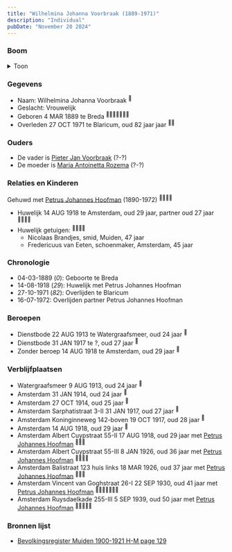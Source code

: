 ```yaml
---
title: "Wilhelmina Johanna Voorbraak (1889-1971)"
description: "Individual"
pubDate: "November 20 2024"
---
```


### Boom
<details><summary>Toon</summary>

![test](https://www.plantuml.com/plantuml/svg/hLDDR-8m4BtxLupQmvugaK0f84HBM6YB5crLqUqHJU8fiU8FP3kgQCL_NmS2zC2AFTGNMpFZUU_Di--SH-jB9PahX5wXHGKfPiNIcbBpaP76WhUeNKYHzYmNd20JDfEqEvDQ-JKeKYbPjmivJvQCNw-8VUcQINGEFXa09CPoilDSP8Kcv_fzXK8F1j1a6yP-mDCMoh7TZOidGQ4XJ5737sDiQX6B2q07ZusmkW2Nu-RaUfA4tfzlWYJVGB-NOhfUfCPxIRq1tCBjbvmhIYaNgFaYiyQvr0GITT5c3pf3An26sXkXoNk4P_D12W-uKIFWJf9nSzpyLjn-xvqu5tfP9RPeaqfb2owbMEP-JLAQzu2uORNwgwkwWjMqZe7wPWXiQzji3_8gP4vI2OqmDJdgi9-OR1iEnfnNseBPy1cYJgSBYIMEvsN7D_1xD8UeUnD18iEuir9L_kzT9szBL_CZ1m_6l2dKHthN_sDyt82Vur7WrMt0h0oFKvyd5hLX-lAh8XR3K5MFcQCwxL3KWk7BVIYDEaUludzurJvO4xDQmJ70xaZpy0t_0W00)
</details>

### Gegevens
- Naam: Wilhelmina Johanna Voorbraak <sup><a href="../s00002/" style="text-decoration:none" title="Huwelijk Petrus Johannes Hoofman en Wilhelmina Johanna Voorbraak, 14-08-1918">:link:</a></sup>
- Geslacht: Vrouwelijk
- Geboren 4 MAR 1889 te Breda <sup><a href="../s00015/" style="text-decoration:none" title="Huwelijk Augusta Margaretha Hoofman en Cornelis Huijbens, 09-10-1946">:link:</a><a href="../s00002/" style="text-decoration:none" title="Huwelijk Petrus Johannes Hoofman en Wilhelmina Johanna Voorbraak, 14-08-1918">:link:</a><a href="../s00016/" style="text-decoration:none" title="Archiefkaart Petrus Johannes Hoofman 20-12-1890">:link:</a><a href="../s00020/" style="text-decoration:none" title="Gezinskaart Petrus Johannes Hoofman 20-12-1890">:link:</a><a href="../s00224/" style="text-decoration:none" title="Bevolkingsregisters geannexeerde gemeenten archiefnummer 5008 inventarisnummer 234">:link:</a><a href="../s00226/" style="text-decoration:none" title="Overgenomen delen archiefnummer 5416 inventarisnummer 229">:link:</a><a href="../s00243/" style="text-decoration:none" title="Archiefkaarten archiefnummer 30238 inventarisnummer 1917">:link:</a></sup>
- Overleden 27 OCT 1971 te Blaricum, oud 82 jaar jaar <sup><a href="../s00016/" style="text-decoration:none" title="Archiefkaart Petrus Johannes Hoofman 20-12-1890">:link:</a><a href="../s00243/" style="text-decoration:none" title="Archiefkaarten archiefnummer 30238 inventarisnummer 1917">:link:</a></sup>

### Ouders
- De vader is [Pieter Jan Voorbraak](../i00009/) (?-?)
- De moeder is [Maria Antoinetta Rozema](../i00010/) (?-?)

### Relaties en Kinderen

Gehuwd met [Petrus Johannes Hoofman](../i00005/) (1890-1972) <sup><a href="../s00002/" style="text-decoration:none" title="Huwelijk Petrus Johannes Hoofman en Wilhelmina Johanna Voorbraak, 14-08-1918">:link:</a><a href="../s00174/" style="text-decoration:none" title="De Amstelbode 16-08-1918">:link:</a><a href="../s00016/" style="text-decoration:none" title="Archiefkaart Petrus Johannes Hoofman 20-12-1890">:link:</a><a href="../s00243/" style="text-decoration:none" title="Archiefkaarten archiefnummer 30238 inventarisnummer 1917">:link:</a></sup>
- Huwelijk 14 AUG 1918 te Amsterdam, oud 29 jaar, partner oud 27 jaar <sup><a href="../s00002/" style="text-decoration:none" title="Huwelijk Petrus Johannes Hoofman en Wilhelmina Johanna Voorbraak, 14-08-1918">:link:</a><a href="../s00174/" style="text-decoration:none" title="De Amstelbode 16-08-1918">:link:</a><a href="../s00016/" style="text-decoration:none" title="Archiefkaart Petrus Johannes Hoofman 20-12-1890">:link:</a><a href="../s00243/" style="text-decoration:none" title="Archiefkaarten archiefnummer 30238 inventarisnummer 1917">:link:</a></sup>
- Huwelijk getuigen:  <sup><a href="../s00002/" style="text-decoration:none" title="Huwelijk Petrus Johannes Hoofman en Wilhelmina Johanna Voorbraak, 14-08-1918">:link:</a><a href="../s00174/" style="text-decoration:none" title="De Amstelbode 16-08-1918">:link:</a><a href="../s00016/" style="text-decoration:none" title="Archiefkaart Petrus Johannes Hoofman 20-12-1890">:link:</a><a href="../s00243/" style="text-decoration:none" title="Archiefkaarten archiefnummer 30238 inventarisnummer 1917">:link:</a></sup>
  - Nicolaas Brandjes, smid, Muiden, 47 jaar
  - Fredericuus van Eeten, schoenmaker, Amsterdam, 45 jaar

### Chronologie
- 04-03-1889 (<i>0</i>): Geboorte te Breda
- 14-08-1918 (<i>29</i>): Huwelijk met Petrus Johannes Hoofman
- 27-10-1971 (<i>82</i>): Overlijden te Blaricum
- 16-07-1972: Overlijden partner Petrus Johannes Hoofman

### Beroepen
- Dienstbode 22 AUG 1913 te Watergraafsmeer, oud 24 jaar <sup><a href="../s00224/" style="text-decoration:none" title="Bevolkingsregisters geannexeerde gemeenten archiefnummer 5008 inventarisnummer 234">:link:</a></sup>
- Dienstbode 31 JAN 1917 te ?, oud 27 jaar <sup><a href="../s00226/" style="text-decoration:none" title="Overgenomen delen archiefnummer 5416 inventarisnummer 229">:link:</a></sup>
- Zonder beroep 14 AUG 1918 te Amsterdam, oud 29 jaar <sup><a href="../s00002/" style="text-decoration:none" title="Huwelijk Petrus Johannes Hoofman en Wilhelmina Johanna Voorbraak, 14-08-1918">:link:</a></sup>

### Verblijfplaatsen
- Watergraafsmeer  9 AUG 1913, oud 24 jaar  <sup><a href="../s00224/" style="text-decoration:none" title="Bevolkingsregisters geannexeerde gemeenten archiefnummer 5008 inventarisnummer 234">:link:</a></sup>
- Amsterdam  31 JAN 1914, oud 24 jaar  <sup><a href="../s00224/" style="text-decoration:none" title="Bevolkingsregisters geannexeerde gemeenten archiefnummer 5008 inventarisnummer 234">:link:</a></sup>
- Amsterdam  27 OCT 1914, oud 25 jaar  <sup><a href="../s00016/" style="text-decoration:none" title="Archiefkaart Petrus Johannes Hoofman 20-12-1890">:link:</a></sup>
- Amsterdam Sarphatistraat 3-II 31 JAN 1917, oud 27 jaar  <sup><a href="../s00226/" style="text-decoration:none" title="Overgenomen delen archiefnummer 5416 inventarisnummer 229">:link:</a></sup>
- Amsterdam Koninginneweg 142-boven 19 OCT 1917, oud 28 jaar  <sup><a href="../s00226/" style="text-decoration:none" title="Overgenomen delen archiefnummer 5416 inventarisnummer 229">:link:</a></sup>
- Amsterdam  14 AUG 1918, oud 29 jaar  <sup><a href="../s00002/" style="text-decoration:none" title="Huwelijk Petrus Johannes Hoofman en Wilhelmina Johanna Voorbraak, 14-08-1918">:link:</a></sup>
- Amsterdam Albert Cuypstraat 55-II 17 AUG 1918, oud 29 jaar met [Petrus Johannes Hoofman](../i00005/) <sup><a href="../s00020/" style="text-decoration:none" title="Gezinskaart Petrus Johannes Hoofman 20-12-1890">:link:</a><a href="../s00210/" style="text-decoration:none" title="Woningkaart Amsterdam Albert Cuypstraat 55 2 hoog 1924-1953">:link:</a><a href="../s00213/" style="text-decoration:none" title="Woningkaart Amsterdam Albert Cuypstraat 55 3 hoog 1924-1953">:link:</a></sup>
- Amsterdam Albert Cuypstraat 55-III 8 JAN 1926, oud 36 jaar met [Petrus Johannes Hoofman](../i00005/) <sup><a href="../s00210/" style="text-decoration:none" title="Woningkaart Amsterdam Albert Cuypstraat 55 2 hoog 1924-1953">:link:</a><a href="../s00213/" style="text-decoration:none" title="Woningkaart Amsterdam Albert Cuypstraat 55 3 hoog 1924-1953">:link:</a><a href="../s00209/" style="text-decoration:none" title="Woningkaart Amsterdam Balistraat 123 huis lks 1924-1953">:link:</a><a href="../s00020/" style="text-decoration:none" title="Gezinskaart Petrus Johannes Hoofman 20-12-1890">:link:</a></sup>
- Amsterdam Balistraat 123 huis links 18 MAR 1926, oud 37 jaar met [Petrus Johannes Hoofman](../i00005/) <sup><a href="../s00020/" style="text-decoration:none" title="Gezinskaart Petrus Johannes Hoofman 20-12-1890">:link:</a><a href="../s00209/" style="text-decoration:none" title="Woningkaart Amsterdam Balistraat 123 huis lks 1924-1953">:link:</a><a href="../s00220/" style="text-decoration:none" title="Woningkaart Amsterdam Vincent van Goghstraat 26 1 hoog 1924-1953">:link:</a></sup>
- Amsterdam Vincent van Goghstraat 26-I 22 SEP 1930, oud 41 jaar met [Petrus Johannes Hoofman](../i00005/) <sup><a href="../s00016/" style="text-decoration:none" title="Archiefkaart Petrus Johannes Hoofman 20-12-1890">:link:</a><a href="../s00020/" style="text-decoration:none" title="Gezinskaart Petrus Johannes Hoofman 20-12-1890">:link:</a><a href="../s00209/" style="text-decoration:none" title="Woningkaart Amsterdam Balistraat 123 huis lks 1924-1953">:link:</a><a href="../s00220/" style="text-decoration:none" title="Woningkaart Amsterdam Vincent van Goghstraat 26 1 hoog 1924-1953">:link:</a><a href="../s00113/" style="text-decoration:none" title="Woningkaart Amsterdam Ruysdaelkade 255 3 hoog 1924-1953">:link:</a><a href="../s00114/" style="text-decoration:none" title="Woningkaart Amsterdam Ruysdaelkade 255 c 1954-1989">:link:</a><a href="../s00243/" style="text-decoration:none" title="Archiefkaarten archiefnummer 30238 inventarisnummer 1917">:link:</a></sup>
- Amsterdam Ruysdaelkade 255-III 5 SEP 1939, oud 50 jaar met [Petrus Johannes Hoofman](../i00005/) <sup><a href="../s00016/" style="text-decoration:none" title="Archiefkaart Petrus Johannes Hoofman 20-12-1890">:link:</a><a href="../s00220/" style="text-decoration:none" title="Woningkaart Amsterdam Vincent van Goghstraat 26 1 hoog 1924-1953">:link:</a><a href="../s00113/" style="text-decoration:none" title="Woningkaart Amsterdam Ruysdaelkade 255 3 hoog 1924-1953">:link:</a><a href="../s00114/" style="text-decoration:none" title="Woningkaart Amsterdam Ruysdaelkade 255 c 1954-1989">:link:</a><a href="../s00243/" style="text-decoration:none" title="Archiefkaarten archiefnummer 30238 inventarisnummer 1917">:link:</a></sup>

### Bronnen lijst
- [Bevolkingsregister Muiden 1900-1921 H-M page 129](../s00012/)